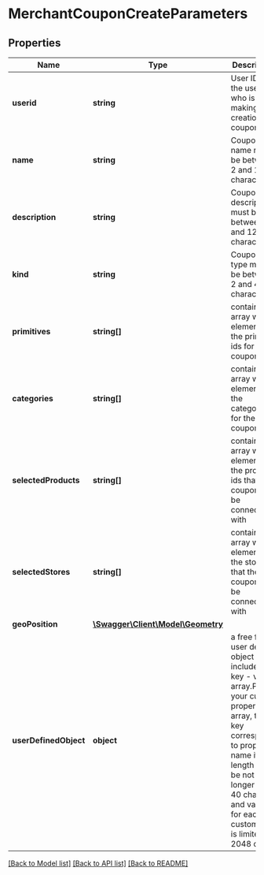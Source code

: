 # MerchantCouponCreateParameters

## Properties
Name | Type | Description | Notes
------------ | ------------- | ------------- | -------------
**userid** | **string** | User ID of the user who is making the creation of coupon | 
**name** | **string** | Coupon name must be between 2 and 1084 characters | 
**description** | **string** | Coupon description must be between 2 and 1284 characters | 
**kind** | **string** | Coupon type must be between 2 and 484 characters | 
**primitives** | **string[]** | contain array with elements the primitive ids for the coupon | 
**categories** | **string[]** | contain array with elements the category ids for the coupon | 
**selectedProducts** | **string[]** | contain array with elements the product ids that the coupon will be connected with | 
**selectedStores** | **string[]** | contain array with elements the store ids that the coupon will be connected with | [optional] 
**geoPosition** | [**\Swagger\Client\Model\Geometry**](Geometry.md) |  | [optional] 
**userDefinedObject** | **object** | a free form user defined object that includes a key - value array.Place your custom properties in array, the key corresponds to property name its length must be not longer that 40 chars and value for each custom key is limited to 2048 chars. | [optional] 

[[Back to Model list]](../README.md#documentation-for-models) [[Back to API list]](../README.md#documentation-for-api-endpoints) [[Back to README]](../README.md)


